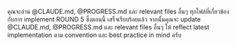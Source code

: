 คุณจะอ่าน @CLAUDE.md, @PROGRESS.md และ relevant files อื่นๆ ทุกไฟล์ที่เกี่ยวข้องกับการ implement ROUND 5 ซึ่งตอนนี้ เสร็จเรียบร้อยแล้ว จากนั้นคุณจะ update @CLAUDE.md,
@PROGRESS.md และ relevant files อื่นๆ ให้ reflect latest implementation ตาม convention และ best practice in mind ครับ
